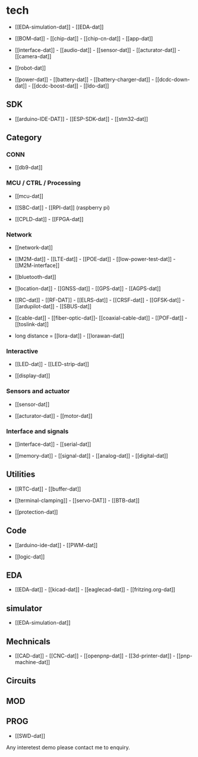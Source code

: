 
# tech 

- [[EDA-simulation-dat]] - [[EDA-dat]]

- [[BOM-dat]] - [[chip-dat]] - [[chip-cn-dat]] - [[app-dat]]

- [[interface-dat]] - [[audio-dat]] - [[sensor-dat]] - [[acturator-dat]] - [[camera-dat]]

- [[robot-dat]]

- [[power-dat]] - [[battery-dat]] - [[battery-charger-dat]] - [[dcdc-down-dat]] - [[dcdc-boost-dat]] - [[ldo-dat]]

## SDK

- [[arduino-IDE-DAT]] - [[ESP-SDK-dat]] - [[stm32-dat]]


## Category


### CONN

- [[db9-dat]]

### MCU / CTRL / Processing 

- [[mcu-dat]] 

- [[SBC-dat]] - [[RPI-dat]] (raspberry pi)

- [[CPLD-dat]] - [[FPGA-dat]]


### Network

- [[network-dat]] 

- [[M2M-dat]] - [[LTE-dat]] - [[POE-dat]] - [[low-power-test-dat]] - [[M2M-interface]]

- [[bluetooth-dat]]

- [[location-dat]] - [[GNSS-dat]] - [[GPS-dat]] - [[AGPS-dat]]

- [[RC-dat]] - [[RF-DAT]] - [[ELRS-dat]] - [[CRSF-dat]] - [[GFSK-dat]] - [[ardupilot-dat]] - [[SBUS-dat]]

- [[cable-dat]] - [[fiber-optic-dat]]- [[coaxial-cable-dat]] - [[POF-dat]] - [[toslink-dat]]

- long distance = [[lora-dat]] - [[lorawan-dat]]

### Interactive

- [[LED-dat]] - [[LED-strip-dat]]

- [[display-dat]]

### Sensors and actuator 

- [[sensor-dat]]
  
- [[acturator-dat]] - [[motor-dat]]



### Interface and signals 

- [[interface-dat]] - [[serial-dat]]

- [[memory-dat]] - [[signal-dat]] - [[analog-dat]] - [[digital-dat]]


## Utilities  

- [[RTC-dat]] - [[buffer-dat]] 

- [[terminal-clamping]] - [[servo-DAT]] - [[BTB-dat]]

- [[protection-dat]]

## Code 

- [[arduino-ide-dat]] - [[PWM-dat]]

- [[logic-dat]]


## EDA

- [[EDA-dat]] - [[kicad-dat]] - [[eaglecad-dat]] - [[fritzing.org-dat]]

## simulator 

- [[EDA-simulation-dat]]


## Mechnicals 

- [[CAD-dat]] - [[CNC-dat]] - [[openpnp-dat]] - [[3d-printer-dat]] - [[pnp-machine-dat]]



## Circuits 

## MOD

## PROG

- [[SWD-dat]]



Any interetest demo please contact me to enquiry.
